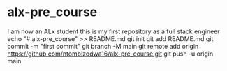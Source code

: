 # alx-pre_course
I am now an ALx student  this is my first repository as a full stack engineer 
echo "# alx-pre_course" >> README.md
git init
git add README.md
git commit -m "first commit"
git branch -M main
git remote add origin https://github.com/ntombizodwa16/alx-pre_course.git
git push -u origin main
